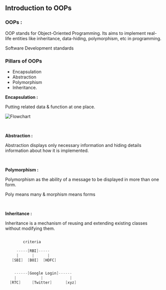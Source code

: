 ## Introduction to OOPs

### OOPs :

OOP stands for Object-Oriented Programming. Its aims to implement real-life entities like inheritance, data-hiding, polymorphism, etc in programming.

Software Development standards

### Pillars of OOPs

- Encapsulation
- Abstraction
- Polymorphism
- Inheritance.

**Encapsulation :**

Putting related data & function at one place.

![Flowchart](encapsulation.jpg)

<br />

**Abstraction :**

Abstraction displays only necessary information and hiding details information about how it is implemented.

<br />

**Polymorphism :**

Polymorphism as the ability of a message to be displayed in more than one form.

Poly means many & morphism means forms

<br />

**Inheritance :**

Inheritance is a mechanism of reusing and extending existing classes without modifying them.

```cpp

        criteria

     -----[RBI]-----
     |      |      |
   [SBI]  [BOI]  [HDFC]

```

```cpp

    ------[Google Login]------
    |           |            |
  [RTC]     [Twitter]      [xyz]

```
